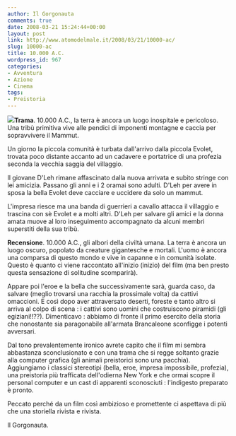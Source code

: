 ```yaml
---
author: Il Gorgonauta
comments: true
date: 2008-03-21 15:24:44+00:00
layout: post
link: http://www.atomodelmale.it/2008/03/21/10000-ac/
slug: 10000-ac
title: 10.000 A.C.
wordpress_id: 967
categories:
- Avventura
- Azione
- Cinema
tags:
- Preistoria
---
```


**[![](http://www.atomodelmale.it/wp-content/uploads/2008/03/10000-a.c.-300x222.jpg)](http://www.atomodelmale.it/wp-content/uploads/2008/03/10000-a.c..jpg)Trama**. 10.000 A.C., la terra è ancora un luogo inospitale e pericoloso. Una tribù primitiva vive alle pendici di imponenti montagne e caccia per sopravvivere il Mammut.

Un giorno la piccola comunità è turbata dall'arrivo dalla piccola Evolet, trovata poco distante accanto ad un cadavere e portatrice di una profezia seconda la vecchia saggia del villaggio.

Il giovane D'Leh rimane affascinato dalla nuova arrivata e subito stringe con lei amicizia. Passano gli anni e  i 2 oramai sono adulti. D'Leh per avere in sposa la bella Evolet deve cacciare e uccidere da solo un mammut.

L'impresa riesce ma una banda di guerrieri a cavallo attacca il villaggio e trascina con sè Evolet e a molti altri. D'Leh per salvare gli amici e la donna amata muove al loro inseguimento accompagnato da alcuni membri superstiti della sua tribù.

**Recensione**. 10.000 A.C., gli albori della civiltà umana. La terra è ancora un luogo oscuro, popolato da creature gigantesche e mortali. L'uomo è ancora una comparsa di questo mondo e vive in capanne e in comunità isolate. Questo è quanto ci viene raccontato all'inizio (inizio) del film (ma ben presto questa sensazione di solitudine scomparirà).

Appare poi l'eroe e la bella che successivamente sarà, guarda caso, da salvare (meglio trovarsi una racchia la prossimale volta) da cattivi omaccioni. E così dopo aver attraversato deserti, foreste e tanto altro si arriva al colpo di scena : i cattivi sono uomini che costruiscono piramidi (gli egiziani!!??). Dimenticavo : abbiamo di fronte il primo esercito della storia che nonostante sia paragonabile all'armata Brancaleone sconfigge i potenti avversari.

<!-- more -->


Dal tono prevalentemente ironico avrete capito che il film mi sembra abbastanza sconclusionato e con una trama che si regge soltanto grazie alla computer grafica (gli animali preistorici sono una pacchia). Aggiungiamo i classici stereotipi (bella, eroe, impresa impossibile, profezia), una preistoria più trafficata dell'odierna New York e che ormai scopre il personal computer e un cast di apparenti sconosciuti : l'indigesto preparato è pronto.

Peccato perché da un film così ambizioso e promettente ci aspettava di più che una storiella rivista e rivista.

Il Gorgonauta.
